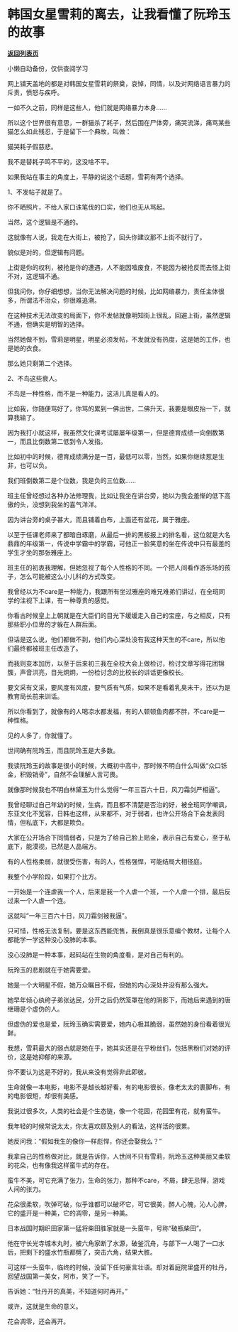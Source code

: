 # 韩国女星雪莉的离去，让我看懂了阮玲玉的故事

[**返回列表页**](/gzh/记忆承载3)

小懒自动备份，仅供查阅学习

网上铺天盖地的都是对韩国女星雪莉的祭奠，哀悼，同情，以及对网络语言暴力的斥责，愤怒与疾呼。

  

一如不久之前，同样是这些人，他们就是网络暴力本身......

  

所以这个世界很有意思，一群猫杀了耗子，然后围在尸体旁，痛哭流涕，痛骂某些猫怎么如此残忍，于是留下一个典故，叫做：  

  

猫哭耗子假慈悲。

  

我不是替耗子鸣不平的，这没啥不平。  

  

如果我站在事主的角度上，平静的说这个话题，雪莉有两个选择。

  

1、不发帖子就是了。

  

你不晒照片，不给人家口诛笔伐的口实，他们也无从骂起。

  

当然，这个逻辑是不通的。  

  

这就像有人说，我走在大街上，被抢了，回头你建议那不上街不就行了。  

  

貌似是对的，但逻辑有问题。

  

上街是你的权利，被抢是你的遭遇，人不能因噎废食，不能因为被抢反而去怪上街不对，这逻辑不通。  

  

但我问你，你仔细想想，当你无法解决问题的时候，比如网络暴力，责任主体很多，所谓法不治众，你很难追溯。  

  

在这种技术无法改变的局面下，你不发帖就像明知街上很乱，回避上街，虽然逻辑不通，但确实是明智的选择。

  

当然她做不到，雪莉是明星，明星必须发帖，不发就没有热度，这是她的工作，也是她的衣食。

  

那么她只剩第二个选择。  

  

2、不鸟这些衰人。

  

不鸟是一种性格，而不是一种能力，这活儿真是看人的。  

  

比如我，你随便骂好了，你骂的累到一佛出世，二佛升天，我要是眼皮抬一下，就算我输了。  

  

因为我打小就这样，我虽然文化课考试屡屡年级第一，但是德育成绩一向倒数第一，而且比倒数第二低到令人发指。  

  

比如初中的时候，德育成绩满分是一百，最低可以零，当然，如果你继续惹是生非，也可以负。

  

我们班倒数第二是个位数，我是负的三位数......

  

班主任曾经想过各种办法修理我，比如让我坐在讲台旁，她以为我会羞惭的低下高傲的头，没想到我坐的喜气洋洋。  

  

因为讲台旁的桌子甚大，而且铺着白布，上面还有盆花，属于雅座。

  

以至于任课老师来了都暗自琢磨，从最后一排的黑板报上的排名看，这位就是大名鼎鼎的年级第一，传说中学霸中的学霸，可他正一脸笑意的坐在传说中只有最差的学生才坐的那张雅座上。

  

班主任的初衷我理解，但她忽视了每个人性格的不同。一个把人间看作游乐场的孩子，怎么可能被这么小儿科的方式改变。

  

我曾经以为不care是一种能力，我跟所有坐过雅座的难兄难弟们讲过，在全班同学的注视下上课，有一种尊贵的感觉。

  

你看古时候皇上上朝就是在大臣们的目光下缓缓走入自己的宝座，与之相反，只有那些职小位卑的才躲在人群后面。

  

但话是这么说，他们都做不到，他们内心深处没有我这种天生的不care，所以他们最终都被班主任改造了。  

  

而我则变本加厉，以至于后来初三我在全校大会上做检讨，检讨文章写得花团锦簇，声音洪亮，目光炯炯，一份检讨念的比校长的讲话更像校长。

  

要文采有文采，要风度有风度，要气质有气质，如果不是看着乳臭未干，还以为是教育局长前来训话。

  

所以你看到了，就像有的人喝凉水都发福，有的人顿顿鱼肉都不胖，不care是一种性格。  

  

见的人多了，你就懂了。  

  

世间确有阮玲玉，而且阮玲玉是大多数。

  

我读阮玲玉的故事是很小的时候，大概初中高中，那时候不明白什么叫做“众口铄金，积毁销骨”，自然不会理解人言可畏。

  

就像那时候我也不明白林黛玉为什么觉得“一年三百六十日，风刀霜剑严相逼”。

  

我曾经聊过自己年幼的时候，生病，而且都不清楚是否治的好，被全班同学嘲讽，东亚文化不宽容，日韩也这样，从来都不，对于弱者，也许公开场合下会发表同情，但私底下，大都是欺负。  

  

大家在公开场合下同情弱者，只是为了给自己脸上贴金，表示自己有爱心，至于私底下，能漠视，已然是人品端方。  

  

有的人性格柔弱，就很受伤害，有的人，性格强悍，可能结局大相径庭。

  

我整个小学阶段，如果打个比方。  

  

一开始是一个连虐我一个人，后来是我一个人虐一个班，一个人虐一个排，最后反过来一个人虐一个连。

  

这就叫“一年三百六十日，风刀霜剑被我逼”。  

  

只可惜，性格无法复制，要是这东西能兜售，我倒真是很乐意编个教材，让每个人都能学一学这种没心没肺的本事。  

  

没心没肺是一种本事，起码站在生物的角度看，是对自己有利的。  

  

阮玲玉的悲剧就在于她需要爱。

  

她是一个大明星不假，她万众瞩目不假，但她的内心深处并没有那么强大。

  

她早年倾心纨绔子弟张达民，分开之后仍然笼罩在他的阴影下，而她后来遇到的唐继珊是个虚伪的人。

  

但虚伪的爱也是爱，阮玲玉确实需要爱，她内心极其脆弱，虽然她的身份看着很光鲜。

  

我想，雪莉最大的弱点就是她在乎，她其实还是在乎粉丝们，包括黑粉们对她的评价，这是她抑郁的来源。

  

你不要认为这是不好的，我从来没有觉得非此即彼。  

  

生命就像一本电影，电影不是越长越好看，有的电影很长，像老太太的裹脚布，有的电影很短，却很有美感。

  

我说过很多次，人类的社会是个生态链，像一个花园，花园里有花，就有蛮牛。

  

我年轻的时候常说太太，你太喜欢顾及别人的看法，这样活的很累。

  

她反问我：“假如我生的像你一样彪悍，你还会娶我么？”

  

我拿自己的性格做对比，就是告诉你，人世间不只有雪莉，阮玲玉这种美丽又柔软的花朵，也有像我这样蛮牛式的存在。

  

蛮牛不美，可它充满了张力，生命的张力，那种不care，不屑，肆无忌惮，游戏人间的张力。  

  

花朵很柔软，吹弹可破，似乎谁都可以破坏它，可它很美，醉人心魄，沁人心脾，它的盛开是一种美，它的凋零，是另一种美。

  

日本战国时期织田家第一猛将柴田胜家就是一头蛮牛，号称“破瓶柴田”。  

  

他在守长光寺城本丸时，被六角家断了水源，破釜沉舟，与部下一人喝了一口水后，把剩下的盛水竹瓶都劈了，突击六角，结果大胜。

  

可这样一头蛮牛，临终的时候，没留下任何豪言壮语。却对着庭院里盛开的牡丹，回望战国第一美女，阿市，笑了一下。  

  

告诉她：“牡丹开的真美，不知道何时再开。”  

  

或许，这就是生命的意义。

  

花会凋零，还会再开。

